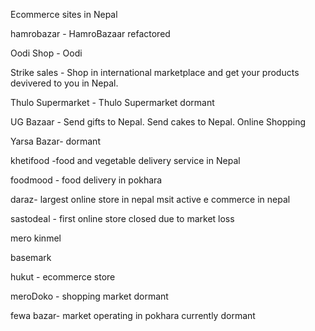 Ecommerce sites in Nepal

hamrobazar - HamroBazaar refactored

Oodi Shop - Oodi

Strike sales - Shop in international marketplace and get your products devivered to you in Nepal.

Thulo Supermarket - Thulo Supermarket dormant

UG Bazaar - Send gifts to Nepal. Send cakes to Nepal. Online Shopping

Yarsa Bazar- dormant

khetifood -food and vegetable delivery service in Nepal

foodmood - food delivery in pokhara

daraz- largest online store in nepal msit active e commerce in nepal

sastodeal - first online store closed due to market loss

mero kinmel

basemark

hukut - ecommerce store

meroDoko - shopping market dormant

fewa bazar- market operating in pokhara currently dormant
